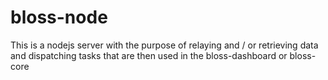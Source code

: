 # bloss-node
This is a nodejs server with the purpose of relaying and / or retrieving data and dispatching tasks that are then used in the bloss-dashboard or bloss-core
